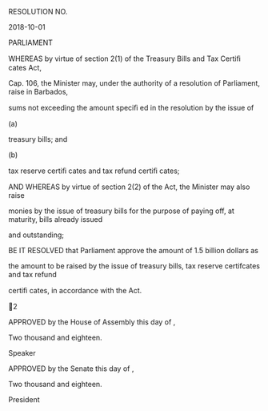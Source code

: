 RESOLUTION NO.

2018-10-01

PARLIAMENT

WHEREAS by virtue of section 2(1) of the Treasury Bills and Tax Certiﬁ cates Act,

Cap. 106, the Minister may, under the authority of a resolution of Parliament, raise in Barbados,

sums not exceeding the amount speciﬁ ed in the resolution by the issue of

(a)

treasury bills; and

(b)

tax reserve certiﬁ cates and tax refund certiﬁ cates;

AND WHEREAS by virtue of section 2(2) of the Act, the Minister may also raise

monies by the issue of treasury bills for the purpose of paying off, at maturity, bills already issued

and outstanding;

BE IT RESOLVED  that Parliament approve the amount of 1.5 billion dollars as

the  amount  to  be  raised  by  the  issue  of  treasury  bills,  tax  reserve  certifcates  and  tax  refund

certiﬁ cates, in accordance with the Act.

2

APPROVED by the House of Assembly this                   day of                                                           ,

Two thousand and eighteen.

Speaker

APPROVED  by  the  Senate  this                      day  of                                                                  ,

Two thousand and eighteen.

President

